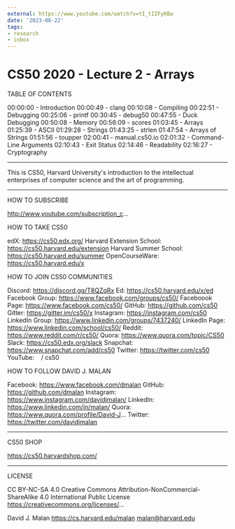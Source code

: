 ```yaml
---
external: https://www.youtube.com/watch?v=tI_tIZFyKBw
date: '2023-08-22'
tags:
- research
- inbox
---
```


# CS50 2020 - Lecture 2 - Arrays

TABLE OF CONTENTS

00:00:00 - Introduction
00:00:49 - clang
00:10:08 - Compiling
00:22:51 - Debugging
00:25:06 - printf
00:30:45 - debug50
00:47:55 - Duck Debugging
00:50:08 - Memory
00:56:09 - scores
01:03:45 - Arrays
01:25:39 - ASCII
01:29:28 - Strings
01:43:25 - strlen
01:47:54 - Arrays of Strings
01:51:56 - toupper
02:00:41 - manual.cs50.io
02:01:32 - Command-Line Arguments
02:10:43 - Exit Status
02:14:46 - Readability
02:16:27 - Cryptography

***

This is CS50, Harvard University's introduction to the intellectual enterprises of computer science and the art of programming.

***

HOW TO SUBSCRIBE

http://www.youtube.com/subscription_c...

HOW TO TAKE CS50

edX: https://cs50.edx.org/
Harvard Extension School: https://cs50.harvard.edu/extension
Harvard Summer School: https://cs50.harvard.edu/summer
OpenCourseWare: https://cs50.harvard.edu/x

HOW TO JOIN CS50 COMMUNITIES

Discord: https://discord.gg/T8QZqRx
Ed: https://cs50.harvard.edu/x/ed
Facebook Group: https://www.facebook.com/groups/cs50/
Faceboook Page: https://www.facebook.com/cs50/
GitHub: https://github.com/cs50
Gitter: https://gitter.im/cs50/x
Instagram: https://instagram.com/cs50
LinkedIn Group: https://www.linkedin.com/groups/7437240/
LinkedIn Page: https://www.linkedin.com/school/cs50/
Reddit: https://www.reddit.com/r/cs50/
Quora: https://www.quora.com/topic/CS50
Slack: https://cs50.edx.org/slack
Snapchat: https://www.snapchat.com/add/cs50
Twitter: https://twitter.com/cs50
YouTube:    / cs50  

HOW TO FOLLOW DAVID J. MALAN

Facebook: https://www.facebook.com/dmalan
GitHub: https://github.com/dmalan
Instagram: https://www.instagram.com/davidjmalan/
LinkedIn: https://www.linkedin.com/in/malan/
Quora: https://www.quora.com/profile/David-J...
Twitter: https://twitter.com/davidjmalan

***

CS50 SHOP

https://cs50.harvardshop.com/

***

LICENSE

CC BY-NC-SA 4.0
Creative Commons Attribution-NonCommercial-ShareAlike 4.0 International Public License
https://creativecommons.org/licenses/...

David J. Malan
https://cs.harvard.edu/malan
malan@harvard.edu
